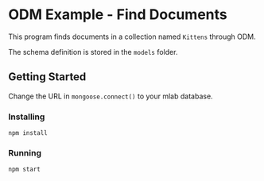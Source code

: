 # ODM Example - Find Documents
This program finds documents in a collection named `Kittens` through ODM. 

The schema definition is stored in the `models` folder.

## Getting Started
Change the URL in `mongoose.connect()` to your mlab database.

### Installing
```
npm install
```
### Running
```
npm start
```

